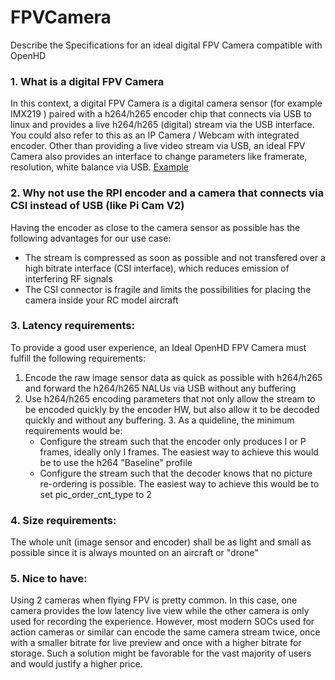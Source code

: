 # FPVCamera
Describe the Specifications for an ideal digital FPV Camera compatible with OpenHD

### 1. What is a digital FPV Camera
In this context, a digital FPV Camera is a digital camera sensor (for example IMX219 ) paired with a h264/h265 encoder chip that connects via USB to linux and provides a live h264/h265 (digital) stream via the USB interface.
You could also refer to this as an IP Camera / Webcam with integrated encoder.
Other than providing a live video stream via USB, an ideal FPV Camera also provides an interface to change parameters like framerate, resolution, white balance via USB.
[Example](https://shop.runcam.com/runcam-webcam/)

### 2. Why not use the RPI encoder and a camera that connects via CSI instead of USB (like Pi Cam V2)
Having the encoder as close to the camera sensor as possible has the following advantages for our use case:
  * The stream is compressed as soon as possible and not transfered over a high bitrate interface (CSI interface), which reduces emission of interfering RF signals 
  * The CSI connector is fragile and limits the possibilities for placing the camera inside your RC model aircraft

### 3. Latency requirements:
To provide a good user experience, an Ideal OpenHD FPV Camera must fulfill the following requirements:
1. Encode the raw image sensor data as quick as possible with h264/h265 and forward the h264/h265 NALUs via USB without any buffering
2. Use h264/h265 encoding parameters that not only allow the stream to be encoded quickly by the encoder HW, but also allow it to be decoded quickly and without any buffering.     3. As a quideline, the minimum requirements would be:
   * Configure the stream such that the encoder only produces I or P frames, ideally only I frames. The easiest way to achieve this would be to use the h264 "Baseline" profile
   * Configure the stream such that the decoder knows that no picture re-ordering is possible. The easiest way to achieve this would be to set pic_order_cnt_type to 2

### 4. Size requirements:
The whole unit (image sensor and encoder) shall be as light and small as possible since it is always mounted on an aircraft or "drone"

### 5. Nice to have:
Using 2 cameras when flying FPV is pretty common. In this case, one camera provides the low latency live view while the other camera is only used for recording the experience.
However, most modern SOCs used for action cameras or similar can encode the same camera stream twice, once with a smaller bitrate for live preview and once with a higher bitrate for storage. Such a solution might be favorable for the vast majority of users and would justify a higher price.



